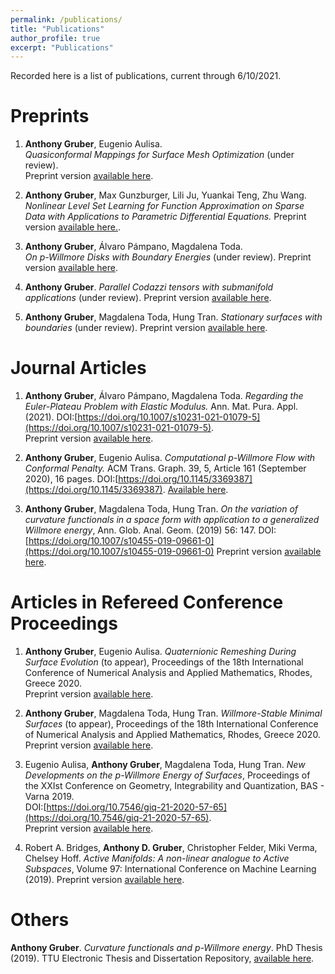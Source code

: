 ```yaml
---
permalink: /publications/
title: "Publications"
author_profile: true
excerpt: "Publications"
---
```


Recorded here is a list of publications, current through 6/10/2021.

# Preprints
1.  **Anthony Gruber**, Eugenio Aulisa.  
    *Quasiconformal Mappings for Surface Mesh Optimization* (under review).  
    Preprint version [available here](/files/preprints/QC_paper).

1.  **Anthony Gruber**, Max Gunzburger, Lili Ju, Yuankai Teng, Zhu Wang.  
    *Nonlinear Level Set Learning for Function Approximation on Sparse Data with Applications to Parametric Differential Equations.*  Preprint version [available here.](https://arxiv.org/pdf/2104.14072.pdf).

1.  **Anthony Gruber**, Álvaro Pámpano, Magdalena Toda.  
    *On p-Willmore Disks with Boundary Energies* (under review).
    Preprint version [available here](/files/preprints/p-Willmore-disks).

1.  **Anthony Gruber**.  *Parallel Codazzi tensors with submanifold applications* (under review).
    Preprint version [available here](https://arxiv.org/abs/2004.03103#).

1.  **Anthony Gruber**, Magdalena Toda, Hung Tran.
    *Stationary surfaces with boundaries* (under review).
    Preprint version [available here](https://arxiv.org/abs/1912.07103).

# Journal Articles
1.  **Anthony Gruber**, Álvaro Pámpano, Magdalena Toda.
    *Regarding the Euler-Plateau Problem with Elastic Modulus.* Ann. Mat. Pura. Appl. (2021).
    DOI:[https://doi.org/10.1007/s10231-021-01079-5](https://doi.org/10.1007/s10231-021-01079-5).  
    Preprint version [available here](https://arxiv.org/abs/2010.00149#).

1.  **Anthony Gruber**, Eugenio Aulisa.
    *Computational p-Willmore Flow with Conformal Penalty.* ACM Trans. Graph. 39, 5, Article 161 (September 2020), 16 pages. DOI:[https://doi.org/10.1145/3369387](https://doi.org/10.1145/3369387).
    [Available here](https://dl.acm.org/doi/10.1145/3369387?cid=99659571076).

1.  **Anthony Gruber**, Magdalena Toda, Hung Tran.
    *On the variation of curvature functionals in a space form with application to a generalized Willmore energy*, Ann. Glob. Anal. Geom. (2019) 56: 147.
    DOI:[https://doi.org/10.1007/s10455-019-09661-0](https://doi.org/10.1007/s10455-019-09661-0)
    Preprint version [available here](https://arxiv.org/abs/1905.01759#).

# Articles in Refereed Conference Proceedings
1.  **Anthony Gruber**, Eugenio Aulisa.
    *Quaternionic Remeshing During Surface Evolution* (to appear), Proceedings of the 18th International Conference of Numerical Analysis and Applied Mathematics, Rhodes, Greece 2020.  
    Preprint version [available here](/files/preprints/QRDSE.pdf).

1.  **Anthony Gruber**, Magdalena Toda, Hung Tran.
    *Willmore-Stable Minimal Surfaces* (to appear), Proceedings of the 18th International Conference of Numerical Analysis and Applied Mathematics, Rhodes, Greece 2020.  
    Preprint version [available here](/files/preprints/WSMS.pdf).

1.  Eugenio Aulisa, **Anthony Gruber**, Magdalena Toda, Hung Tran.
    *New Developments on the p-Willmore Energy of Surfaces*,
    Proceedings of the XXIst Conference on Geometry, Integrability and Quantization, BAS - Varna 2019.  
    DOI:[https://doi.org/10.7546/giq-21-2020-57-65](https://doi.org/10.7546/giq-21-2020-57-65).  
    Preprint version [available here](/files/preprints/PWillmoreGIQ.pdf).

1.  Robert A. Bridges, **Anthony D. Gruber**, Christopher Felder, Miki Verma, Chelsey Hoff.
    *Active Manifolds: A non-linear analogue to Active Subspaces*,
    Volume 97: International Conference on Machine Learning (2019).
    Preprint version [available here](https://arxiv.org/abs/1904.13386#).

# Others
**Anthony Gruber**.  *Curvature functionals and p-Willmore energy*.  PhD Thesis (2019).
    TTU Electronic Thesis and Dissertation Repository,
    [available here](https://ttu-ir.tdl.org/handle/2346/85351#).
